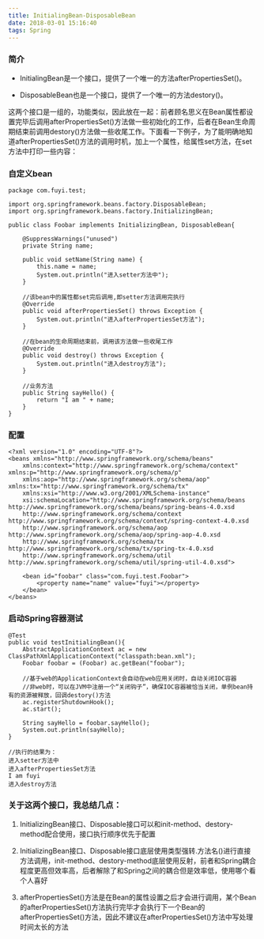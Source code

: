 ```yaml
---
title: InitialingBean-DisposableBean
date: 2018-03-01 15:16:40
tags: Spring
---
```


### 简介
- InitialingBean是一个接口，提供了一个唯一的方法afterPropertiesSet()。

- DisposableBean也是一个接口，提供了一个唯一的方法destory()。

这两个接口是一组的，功能类似，因此放在一起：前者顾名思义在Bean属性都设置完毕后调用afterPropertiesSet()方法做一些初始化的工作，后者在Bean生命周期结束前调用destory()方法做一些收尾工作。下面看一下例子，为了能明确地知道afterPropertiesSet()方法的调用时机，加上一个属性，给属性set方法，在set方法中打印一些内容：

### 自定义bean
```
package com.fuyi.test;

import org.springframework.beans.factory.DisposableBean;
import org.springframework.beans.factory.InitializingBean;

public class Foobar implements InitializingBean, DisposableBean{
	
	@SuppressWarnings("unused")
	private String name;
	
	public void setName(String name) {
		this.name = name;
		System.out.println("进入setter方法中");
	}

	//该bean中的属性都set完后调用,即setter方法调用完执行
	@Override
	public void afterPropertiesSet() throws Exception {
		System.out.println("进入afterPropertiesSet方法");
	}

	//在bean的生命周期结束前，调用该方法做一些收尾工作
	@Override
	public void destroy() throws Exception {
		System.out.println("进入destroy方法");
	}
	
	//业务方法
	public String sayHello() {
		return "I am " + name;
	}
}

```
### 配置

```
<?xml version="1.0" encoding="UTF-8"?>
<beans xmlns="http://www.springframework.org/schema/beans"
	xmlns:context="http://www.springframework.org/schema/context" xmlns:p="http://www.springframework.org/schema/p"
	xmlns:aop="http://www.springframework.org/schema/aop" xmlns:tx="http://www.springframework.org/schema/tx"
	xmlns:xsi="http://www.w3.org/2001/XMLSchema-instance"
	xsi:schemaLocation="http://www.springframework.org/schema/beans http://www.springframework.org/schema/beans/spring-beans-4.0.xsd
	http://www.springframework.org/schema/context http://www.springframework.org/schema/context/spring-context-4.0.xsd
	http://www.springframework.org/schema/aop http://www.springframework.org/schema/aop/spring-aop-4.0.xsd 
	http://www.springframework.org/schema/tx http://www.springframework.org/schema/tx/spring-tx-4.0.xsd
	http://www.springframework.org/schema/util http://www.springframework.org/schema/util/spring-util-4.0.xsd">

	<bean id="foobar" class="com.fuyi.test.Foobar">
		<property name="name" value="fuyi"></property>
	</bean>
</beans>
```
### 启动Spring容器测试
```
@Test
public void testInitialingBean(){
	AbstractApplicationContext ac = new ClassPathXmlApplicationContext("classpath:bean.xml");
	Foobar foobar = (Foobar) ac.getBean("foobar");

	//基于web的ApplicationContext会自动在web应用关闭时，自动关闭IOC容器
	//非web时，可以在JVM中注册一个“关闭钩子”，确保IOC容器被恰当关闭，单例bean持有的资源被释放，回调destory()方法
	ac.registerShutdownHook();
	ac.start();
	
	String sayHello = foobar.sayHello();
	System.out.println(sayHello);
}
	
//执行的结果为：
进入setter方法中
进入afterPropertiesSet方法
I am fuyi
进入destroy方法
```
### 关于这两个接口，我总结几点：

1. InitializingBean接口、Disposable接口可以和init-method、destory-method配合使用，接口执行顺序优先于配置

2. InitializingBean接口、Disposable接口底层使用类型强转.方法名()进行直接方法调用，init-method、destory-method底层使用反射，前者和Spring耦合程度更高但效率高，后者解除了和Spring之间的耦合但是效率低，使用哪个看个人喜好

3. afterPropertiesSet()方法是在Bean的属性设置之后才会进行调用，某个Bean的afterPropertiesSet()方法执行完毕才会执行下一个Bean的afterPropertiesSet()方法，因此不建议在afterPropertiesSet()方法中写处理时间太长的方法